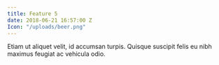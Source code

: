 ```yaml
---
title: Feature 5
date: 2018-06-21 16:57:00 Z
Icon: "/uploads/beer.png"
---
```


Etiam ut aliquet velit, id accumsan turpis. Quisque suscipit felis eu nibh maximus feugiat ac vehicula odio.


